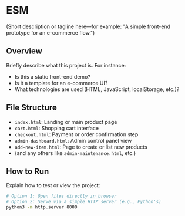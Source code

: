 # ESM

(Short description or tagline here—for example: "A simple front-end prototype for an e-commerce flow.")

## Overview

Briefly describe what this project is. For instance:
- Is this a static front-end demo?
- Is it a template for an e-commerce UI?
- What technologies are used (HTML, JavaScript, localStorage, etc.)?

## File Structure

- `index.html`: Landing or main product page
- `cart.html`: Shopping cart interface
- `checkout.html`: Payment or order confirmation step
- `admin-dashboard.html`: Admin control panel view
- `add-new-item.html`: Page to create or list new products
- (and any others like `admin-maintenance.html`, etc.)

## How to Run

Explain how to test or view the project:
```bash
# Option 1: Open files directly in browser
# Option 2: Serve via a simple HTTP server (e.g., Python's)
python3 -m http.server 8000
